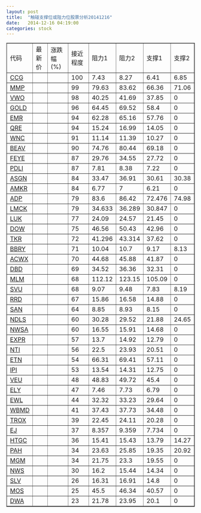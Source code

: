 ```yaml
---
layout: post
title:  "触碰支撑位或阻力位股票分析20141216"
date:   2014-12-16 04:19:00
categories: stock
---
```

<script type="text/javascript">
var stockList = []
stockList.push('gb_ccg');
stockList.push('gb_mmp');
stockList.push('gb_vwo');
stockList.push('gb_gold');
stockList.push('gb_emr');
stockList.push('gb_qre');
stockList.push('gb_wnc');
stockList.push('gb_beav');
stockList.push('gb_feye');
stockList.push('gb_pdli');
stockList.push('gb_asgn');
stockList.push('gb_amkr');
stockList.push('gb_adp');
stockList.push('gb_lmck');
stockList.push('gb_luk');
stockList.push('gb_dow');
stockList.push('gb_tkr');
stockList.push('gb_bbry');
stockList.push('gb_acwx');
stockList.push('gb_dbd');
stockList.push('gb_mlm');
stockList.push('gb_svu');
stockList.push('gb_rrd');
stockList.push('gb_san');
stockList.push('gb_ndls');
stockList.push('gb_nwsa');
stockList.push('gb_expr');
stockList.push('gb_nti');
stockList.push('gb_etn');
stockList.push('gb_ipi');
stockList.push('gb_veu');
stockList.push('gb_ely');
stockList.push('gb_ewl');
stockList.push('gb_wbmd');
stockList.push('gb_trox');
stockList.push('gb_ej');
stockList.push('gb_htgc');
stockList.push('gb_pah');
stockList.push('gb_mgm');
stockList.push('gb_nws');
stockList.push('gb_slv');
stockList.push('gb_mos');
stockList.push('gb_dwa');
</script>
<table border="1">
 <tr>
 <td>代码</td>
 <td>最新价</td>
 <td>涨跌幅(%)</td>
 <td>接近程度</td>
 <td>阻力1</td>
 <td>阻力2</td>
 <td>支撑1</td>
 <td>支撑2</td>
</tr>
  <tr id="ccg" class="red">
  <td><a href="http://stock.finance.sina.com.cn/usstock/quotes/CCG.html" target="_blank">CCG</a></td><td></td><td></td><td>100</td><td>7.43</td><td>8.27</td><td>6.41</td><td>6.85</td></tr>
  <tr id="mmp" class="red">
  <td><a href="http://stock.finance.sina.com.cn/usstock/quotes/MMP.html" target="_blank">MMP</a></td><td></td><td></td><td>99</td><td>79.63</td><td>83.62</td><td>66.36</td><td>71.06</td></tr>
  <tr id="vwo" class="green">
  <td><a href="http://stock.finance.sina.com.cn/usstock/quotes/VWO.html" target="_blank">VWO</a></td><td></td><td></td><td>98</td><td>40.25</td><td>41.69</td><td>37.85</td><td>0</td></tr>
  <tr id="gold" class="red">
  <td><a href="http://stock.finance.sina.com.cn/usstock/quotes/GOLD.html" target="_blank">GOLD</a></td><td></td><td></td><td>96</td><td>64.45</td><td>69.52</td><td>58.4</td><td>0</td></tr>
  <tr id="emr" class="green">
  <td><a href="http://stock.finance.sina.com.cn/usstock/quotes/EMR.html" target="_blank">EMR</a></td><td></td><td></td><td>94</td><td>62.28</td><td>65.16</td><td>57.76</td><td>0</td></tr>
  <tr id="qre" class="red">
  <td><a href="http://stock.finance.sina.com.cn/usstock/quotes/QRE.html" target="_blank">QRE</a></td><td></td><td></td><td>94</td><td>15.24</td><td>16.99</td><td>14.05</td><td>0</td></tr>
  <tr id="wnc" class="green">
  <td><a href="http://stock.finance.sina.com.cn/usstock/quotes/WNC.html" target="_blank">WNC</a></td><td></td><td></td><td>91</td><td>11.14</td><td>11.39</td><td>10.27</td><td>0</td></tr>
  <tr id="beav" class="red">
  <td><a href="http://stock.finance.sina.com.cn/usstock/quotes/BEAV.html" target="_blank">BEAV</a></td><td></td><td></td><td>90</td><td>74.76</td><td>80.44</td><td>69.18</td><td>0</td></tr>
  <tr id="feye" class="red">
  <td><a href="http://stock.finance.sina.com.cn/usstock/quotes/FEYE.html" target="_blank">FEYE</a></td><td></td><td></td><td>87</td><td>29.76</td><td>34.55</td><td>27.72</td><td>0</td></tr>
  <tr id="pdli" class="green">
  <td><a href="http://stock.finance.sina.com.cn/usstock/quotes/PDLI.html" target="_blank">PDLI</a></td><td></td><td></td><td>87</td><td>7.81</td><td>8.38</td><td>7.22</td><td>0</td></tr>
  <tr id="asgn" class="green">
  <td><a href="http://stock.finance.sina.com.cn/usstock/quotes/ASGN.html" target="_blank">ASGN</a></td><td></td><td></td><td>84</td><td>33.47</td><td>36.91</td><td>30.61</td><td>30.38</td></tr>
  <tr id="amkr" class="green">
  <td><a href="http://stock.finance.sina.com.cn/usstock/quotes/AMKR.html" target="_blank">AMKR</a></td><td></td><td></td><td>84</td><td>6.77</td><td>7</td><td>6.21</td><td>0</td></tr>
  <tr id="adp" class="red">
  <td><a href="http://stock.finance.sina.com.cn/usstock/quotes/ADP.html" target="_blank">ADP</a></td><td></td><td></td><td>79</td><td>83.6</td><td>86.42</td><td>72.476</td><td>74.98</td></tr>
  <tr id="lmck" class="red">
  <td><a href="http://stock.finance.sina.com.cn/usstock/quotes/LMCK.html" target="_blank">LMCK</a></td><td></td><td></td><td>79</td><td>34.633</td><td>36.289</td><td>30.847</td><td>0</td></tr>
  <tr id="luk" class="green">
  <td><a href="http://stock.finance.sina.com.cn/usstock/quotes/LUK.html" target="_blank">LUK</a></td><td></td><td></td><td>77</td><td>24.09</td><td>24.57</td><td>21.45</td><td>0</td></tr>
  <tr id="dow" class="green">
  <td><a href="http://stock.finance.sina.com.cn/usstock/quotes/DOW.html" target="_blank">DOW</a></td><td></td><td></td><td>75</td><td>46.56</td><td>50.43</td><td>42.96</td><td>0</td></tr>
  <tr id="tkr" class="red">
  <td><a href="http://stock.finance.sina.com.cn/usstock/quotes/TKR.html" target="_blank">TKR</a></td><td></td><td></td><td>72</td><td>41.296</td><td>43.314</td><td>37.62</td><td>0</td></tr>
  <tr id="bbry" class="red">
  <td><a href="http://stock.finance.sina.com.cn/usstock/quotes/BBRY.html" target="_blank">BBRY</a></td><td></td><td></td><td>71</td><td>10.04</td><td>10.7</td><td>9.17</td><td>8.13</td></tr>
  <tr id="acwx" class="green">
  <td><a href="http://stock.finance.sina.com.cn/usstock/quotes/ACWX.html" target="_blank">ACWX</a></td><td></td><td></td><td>70</td><td>44.68</td><td>45.88</td><td>41.87</td><td>0</td></tr>
  <tr id="dbd" class="red">
  <td><a href="http://stock.finance.sina.com.cn/usstock/quotes/DBD.html" target="_blank">DBD</a></td><td></td><td></td><td>69</td><td>34.52</td><td>36.36</td><td>32.31</td><td>0</td></tr>
  <tr id="mlm" class="green">
  <td><a href="http://stock.finance.sina.com.cn/usstock/quotes/MLM.html" target="_blank">MLM</a></td><td></td><td></td><td>68</td><td>112.12</td><td>123.15</td><td>105.09</td><td>0</td></tr>
  <tr id="svu" class="red">
  <td><a href="http://stock.finance.sina.com.cn/usstock/quotes/SVU.html" target="_blank">SVU</a></td><td></td><td></td><td>68</td><td>9.07</td><td>9.48</td><td>7.83</td><td>8.19</td></tr>
  <tr id="rrd" class="green">
  <td><a href="http://stock.finance.sina.com.cn/usstock/quotes/RRD.html" target="_blank">RRD</a></td><td></td><td></td><td>67</td><td>15.86</td><td>16.58</td><td>14.88</td><td>0</td></tr>
  <tr id="san" class="green">
  <td><a href="http://stock.finance.sina.com.cn/usstock/quotes/SAN.html" target="_blank">SAN</a></td><td></td><td></td><td>64</td><td>8.85</td><td>8.93</td><td>8.15</td><td>0</td></tr>
  <tr id="ndls" class="green">
  <td><a href="http://stock.finance.sina.com.cn/usstock/quotes/NDLS.html" target="_blank">NDLS</a></td><td></td><td></td><td>60</td><td>30.28</td><td>29.52</td><td>21.88</td><td>24.65</td></tr>
  <tr id="nwsa" class="green">
  <td><a href="http://stock.finance.sina.com.cn/usstock/quotes/NWSA.html" target="_blank">NWSA</a></td><td></td><td></td><td>60</td><td>16.55</td><td>15.91</td><td>14.68</td><td>0</td></tr>
  <tr id="expr" class="red">
  <td><a href="http://stock.finance.sina.com.cn/usstock/quotes/EXPR.html" target="_blank">EXPR</a></td><td></td><td></td><td>57</td><td>13.7</td><td>14.92</td><td>12.79</td><td>0</td></tr>
  <tr id="nti" class="red">
  <td><a href="http://stock.finance.sina.com.cn/usstock/quotes/NTI.html" target="_blank">NTI</a></td><td></td><td></td><td>56</td><td>22.5</td><td>23.93</td><td>20.51</td><td>0</td></tr>
  <tr id="etn" class="red">
  <td><a href="http://stock.finance.sina.com.cn/usstock/quotes/ETN.html" target="_blank">ETN</a></td><td></td><td></td><td>54</td><td>66.31</td><td>69.41</td><td>57.11</td><td>0</td></tr>
  <tr id="ipi" class="green">
  <td><a href="http://stock.finance.sina.com.cn/usstock/quotes/IPI.html" target="_blank">IPI</a></td><td></td><td></td><td>53</td><td>13.54</td><td>14.31</td><td>12.75</td><td>0</td></tr>
  <tr id="veu" class="green">
  <td><a href="http://stock.finance.sina.com.cn/usstock/quotes/VEU.html" target="_blank">VEU</a></td><td></td><td></td><td>48</td><td>48.83</td><td>49.72</td><td>45.4</td><td>0</td></tr>
  <tr id="ely" class="red">
  <td><a href="http://stock.finance.sina.com.cn/usstock/quotes/ELY.html" target="_blank">ELY</a></td><td></td><td></td><td>47</td><td>7.46</td><td>7.73</td><td>6.79</td><td>0</td></tr>
  <tr id="ewl" class="red">
  <td><a href="http://stock.finance.sina.com.cn/usstock/quotes/EWL.html" target="_blank">EWL</a></td><td></td><td></td><td>44</td><td>32.32</td><td>33.23</td><td>29.64</td><td>0</td></tr>
  <tr id="wbmd" class="red">
  <td><a href="http://stock.finance.sina.com.cn/usstock/quotes/WBMD.html" target="_blank">WBMD</a></td><td></td><td></td><td>41</td><td>37.43</td><td>37.73</td><td>34.48</td><td>0</td></tr>
  <tr id="trox" class="red">
  <td><a href="http://stock.finance.sina.com.cn/usstock/quotes/TROX.html" target="_blank">TROX</a></td><td></td><td></td><td>39</td><td>22.45</td><td>24.11</td><td>20.28</td><td>0</td></tr>
  <tr id="ej" class="red">
  <td><a href="http://stock.finance.sina.com.cn/usstock/quotes/EJ.html" target="_blank">EJ</a></td><td></td><td></td><td>37</td><td>8.357</td><td>9.359</td><td>7.734</td><td>0</td></tr>
  <tr id="htgc" class="red">
  <td><a href="http://stock.finance.sina.com.cn/usstock/quotes/HTGC.html" target="_blank">HTGC</a></td><td></td><td></td><td>36</td><td>15.41</td><td>15.43</td><td>13.79</td><td>14.27</td></tr>
  <tr id="pah" class="green">
  <td><a href="http://stock.finance.sina.com.cn/usstock/quotes/PAH.html" target="_blank">PAH</a></td><td></td><td></td><td>34</td><td>23.63</td><td>25.85</td><td>19.35</td><td>20.92</td></tr>
  <tr id="mgm" class="green">
  <td><a href="http://stock.finance.sina.com.cn/usstock/quotes/MGM.html" target="_blank">MGM</a></td><td></td><td></td><td>34</td><td>21.75</td><td>23.3</td><td>19.55</td><td>0</td></tr>
  <tr id="nws" class="green">
  <td><a href="http://stock.finance.sina.com.cn/usstock/quotes/NWS.html" target="_blank">NWS</a></td><td></td><td></td><td>30</td><td>16.2</td><td>15.44</td><td>14.34</td><td>0</td></tr>
  <tr id="slv" class="red">
  <td><a href="http://stock.finance.sina.com.cn/usstock/quotes/SLV.html" target="_blank">SLV</a></td><td></td><td></td><td>26</td><td>16.31</td><td>16.91</td><td>14.8</td><td>0</td></tr>
  <tr id="mos" class="red">
  <td><a href="http://stock.finance.sina.com.cn/usstock/quotes/MOS.html" target="_blank">MOS</a></td><td></td><td></td><td>25</td><td>45.5</td><td>46.34</td><td>40.57</td><td>0</td></tr>
  <tr id="dwa" class="red">
  <td><a href="http://stock.finance.sina.com.cn/usstock/quotes/DWA.html" target="_blank">DWA</a></td><td></td><td></td><td>23</td><td>21.78</td><td>23.95</td><td>20.1</td><td>0</td></tr>
</table>
